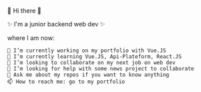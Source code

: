 👋 Hi there 👋

 ✨ I'm a junior backend web dev ✨

where I am now: 

    🔭 I’m currently working on my portfolio with Vue.JS
    🌱 I’m currently learning Vue.JS, Api-Plateform, React.JS
    👯 I’m looking to collaborate on my next job on web dev
    🤔 I’m looking for help with some news project to collaborate
    💬 Ask me about my repos if you want to know anything
    📫 How to reach me: go to my portfolio
